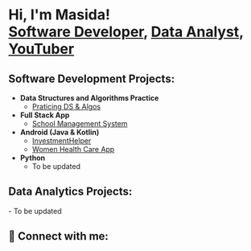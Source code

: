 <h1>Hi, I'm Masida! <br/><a href="https://github.com/masidagondwe">Software Developer</a>, <a href="https://www.linkedin.com/in/masidagondwe/">Data Analyst</a>, <a href="https://www.youtube.com/@masida_gondwe">YouTuber</a></h1>

<h2>Software Development Projects:</h2>

- <b>Data Structures and Algorithms Practice</b>
  - [Praticing DS & Algos](https://github.com/masidagondwe/Driving-School-Management-System)
- <b>Full Stack App</b>
  - [School Management System](https://github.com/masidagondwe/Driving-School-Management-System)
- <b>Android (Java & Kotlin)</b>
  - [InvestmentHelper](https://github.com/masidagondwe/InvestmentCalculator)
  - [Women Health Care App](https://github.com/masidagondwe/AzimaiHealthCare)
- <b>Python</b>
  - To be updated


<h2>Data Analytics Projects:</h2>
  - To be updated



<h2> 🤳 Connect with me:</h2>

<!--[<img align="left" alt="MasidaGondwe | YouTube" width="22px" src="https://cdn.jsdelivr.net/npm/simple-icons@v3/icons/youtube.svg" />][youtube] <a href="https://www.youtube.com/@masida_gondwe">YouTube</a>
[<img align="left" alt="MasidaGondwe | LinkedIn" width="22px" src="https://cdn.jsdelivr.net/npm/simple-icons@v3/icons/linkedin.svg" />][linkedin] <a href="https://www.linkedin.com/in/masidagondwe/">Linkedin</a>
[<img align="left" alt="MasidaGondwe | Instagram" width="22px" src="https://cdn.jsdelivr.net/npm/simple-icons@v3/icons/instagram.svg" />][instagram] <a href="https://www.instagram.com/masida_gondwe">Instagram</a>-->

[youtube]: https://www.youtube.com/@masida_gondwe
[instagram]: https://www.instagram.com/masida_gondwe/
[linkedin]: https://www.linkedin.com/in/masidagondwe/
